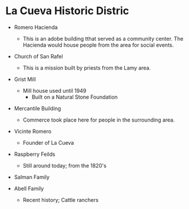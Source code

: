 # La Cueva Historic Distric 

* Romero Hacienda
  * This is an adobe building tthat served as a community center.  The Hacienda would house people from the area for social events.

* Church of San Rafel
  * This is a mission built by priests from the Lamy area.

* Grist Mill
  * Mill house used until 1949
    * Built on a Natural Stone Foundation 

* Mercantile Building
  * Commerce took place here for people in the surrounding area.

* Vicinte Romero
  * Founder of La Cueva
  
* Raspberry Feilds
  * Still around today; from the 1820's

* Salman Family

* Abell Family
  * Recent history; Cattle ranchers
